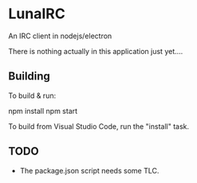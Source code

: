 # LunaIRC
An IRC client in nodejs/electron


There is nothing actually in this application just yet....

## Building
To build & run:

   npm install
   npm start

To build from Visual Studio Code, run the "install" task.

## TODO
* The package.json script needs some TLC.
